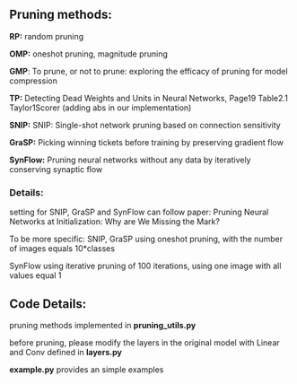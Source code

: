 ## Pruning methods:

**RP:** random pruning

**OMP:** oneshot pruning, magnitude pruning

**GMP**: To prune, or not to prune: exploring the efficacy of pruning for model compression

**TP:** Detecting Dead Weights and Units in Neural Networks, Page19 Table2.1 Taylor1Scorer (adding abs in our implementation) 

**SNIP:** SNIP: Single-shot network pruning based on connection sensitivity

**GraSP:** Picking winning tickets before training by preserving gradient flow

**SynFlow:** Pruning neural networks without any data by iteratively conserving synaptic flow



### Details:

setting for SNIP, GraSP and SynFlow can follow paper: Pruning Neural Networks at Initialization: Why are We Missing the Mark?

To be more specific: SNIP, GraSP using oneshot pruning, with the number of images equals 10*classes

SynFlow using iterative pruning of 100 iterations, using one image with all values equal 1





## Code Details: 

pruning methods implemented in **pruning_utils.py**

before pruning, please modify the layers in the original model with Linear and Conv defined in **layers.py**

**example.py** provides an simple examples

